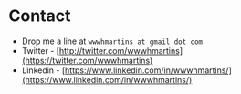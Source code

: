 # Contact

- Drop me a line at `wwwhmartins at gmail dot com`
- Twitter - [http://twitter.com/wwwhmartins](https://twitter.com/wwwhmartins)
- Linkedin - [https://www.linkedin.com/in/wwwhmartins/](https://www.linkedin.com/in/wwwhmartins/)
